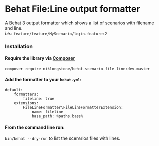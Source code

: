 # Behat File:Line output formatter

A Behat 3 output formatter which shows a list of scenarios with filename and line.  
i.e.: `feature/feature/MyScenario/login.feature:2`

### Installation
#### Require the library via [Composer](https://getcomposer.org/)
`composer require niklongstone/behat-scenario-file-line:dev-master`

#### Add the formatter to your `behat.yml`:
```
default:
    formatters:
        fileline: true
    extensions:
        FileLineFormatter\FileLineFormatterExtension:
            name: fileline
            base_path: %paths.base%
```
#### From the command line run:  
`bin/behat --dry-run` to list the scenarios files with lines.
